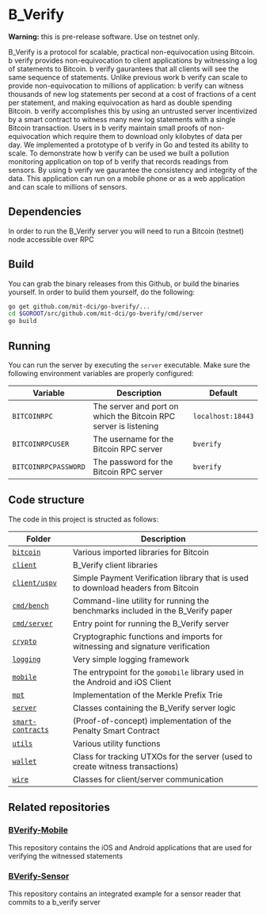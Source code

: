 # B_Verify

__Warning:__ this is pre-release software. Use on testnet only.

B_Verify is a protocol for scalable, practical non-equivocation using Bitcoin. b verify provides non-equivocation to client applications by witnessing a log of statements to Bitcoin. b verify gaurantees that all clients will see the same sequence of statements. Unlike previous work b verify can scale to provide non-equivocation to millions of application: b verify can witness thousands of new log statements per second at a cost of fractions of a cent per statement, and making equivocation as hard as double spending Bitcoin. b verify accomplishes this by using an untrusted server incentivized by a smart contract to witness many new log statements with a single Bitcoin transaction. Users in b verify maintain small proofs of non-equivocation which require them to download only kilobytes of data per day. We implemented a prototype of b verify in Go and tested its ability to scale. To demonstrate how b verify can be used we built a pollution monitoring application on top of b verify that records readings from sensors. By using b verify we gaurantee the consistency and integrity of the data. This application can run on a mobile phone or as a web application and can scale to millions of sensors.

## Dependencies

In order to run the B_Verify server you will need to run a Bitcoin (testnet) node accessible over RPC

## Build

You can grab the binary releases from this Github, or build the binaries yourself. In order to build them yourself, do the following:

```bash
go get github.com/mit-dci/go-bverify/...
cd $GOROOT/src/github.com/mit-dci/go-bverify/cmd/server
go build
```

## Running

You can run the server by executing the `server` executable. Make sure the following environment variables are properly configured:

| Variable             | Description                                                      | Default           |
|----------------------|------------------------------------------------------------------|-------------------|
| `BITCOINRPC`         | The server and port on which the Bitcoin RPC server is listening | `localhost:18443` |
| `BITCOINRPCUSER`     | The username for the Bitcoin RPC server                          | `bverify`         |
| `BITCOINRPCPASSWORD` | The password for the Bitcoin RPC server                          | `bverify`         |


## Code structure

The code in this project is structed as follows:

| Folder                                | Description                                                                       | 
|---------------------------------------|-----------------------------------------------------------------------------------|
| [`bitcoin`](bitcoin/)                 | Various imported libraries for Bitcoin                                            |
| [`client`](client/)                   | B_Verify client libraries                                                         | 
| [`client/uspv`](client/uspv)          | Simple Payment Verification library that is used to download headers from Bitcoin | 
| [`cmd/bench`](cmd/bench)              | Command-line utility for running the benchmarks included in the B_Verify paper    |
| [`cmd/server`](cmd/server)            | Entry point for running the B_Verify server                                       |
| [`crypto`](crypto/)                   | Cryptographic functions and imports for witnessing and signature verification     |
| [`logging`](logging/)                 | Very simple logging framework                                                     |
| [`mobile`](mobile/)                   | The entrypoint for the `gomobile` library used in the Android and iOS Client      |
| [`mpt`](mpt/)                         | Implementation of the Merkle Prefix Trie                                          |
| [`server`](server/)                   | Classes containing the B_Verify server logic                                      |
| [`smart-contracts`](smart-contracts/) | (Proof-of-concept) implementation of the Penalty Smart Contract                   |
| [`utils`](utils/)                     | Various utility functions                                                         |
| [`wallet`](wallet/)                   | Class for tracking UTXOs for the server (used to create witness transactions)     |
| [`wire`](wire/)                       | Classes for client/server communication                                           |

## Related repositories

### [BVerify-Mobile](https://github.com/mit-dci/bverify-mobile)

This repository contains the iOS and Android applications that are used for verifying the witnessed statements

### [BVerify-Sensor](https://github.com/mit-dci/bverify-sensor)

This repository contains an integrated example for a sensor reader that commits to a b_verify server

